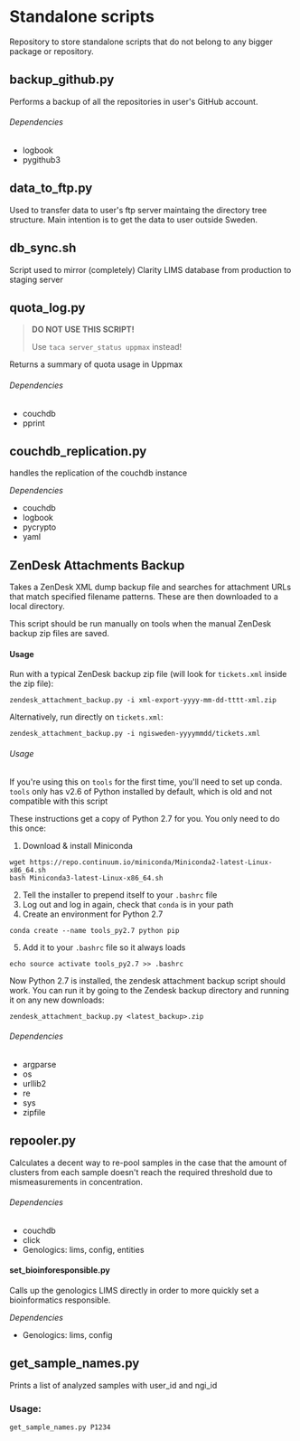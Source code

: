 # Standalone scripts

Repository to store standalone scripts that do not belong to any bigger package or repository.

## backup_github.py
Performs a backup of all the repositories in user's GitHub account.

###### Dependencies

* logbook
* pygithub3

## data_to_ftp.py
Used to transfer data to user's ftp server maintaing the directory tree structure. Main intention
is to get the data to user outside Sweden.

## db_sync.sh
Script used to mirror (completely) Clarity LIMS database from production to staging server

## quota_log.py
> **DO NOT USE THIS SCRIPT!**
>
> Use `taca server_status uppmax` instead!

Returns a summary of quota usage in Uppmax

###### Dependencies

* couchdb
* pprint

## couchdb_replication.py
handles the replication of the couchdb instance

*Dependencies*

* couchdb
* logbook
* pycrypto
* yaml

## ZenDesk Attachments Backup
Takes a ZenDesk XML dump backup file and searches for attachment
URLs that match specified filename patterns. These are then
downloaded to a local directory.

This script should be run manually on tools when the manual
ZenDesk backup zip files are saved.

#### Usage
Run with a typical ZenDesk backup zip file (will look for `tickets.xml`
inside the zip file):
```
zendesk_attachment_backup.py -i xml-export-yyyy-mm-dd-tttt-xml.zip
```

Alternatively, run directly on `tickets.xml`:
```
zendesk_attachment_backup.py -i ngisweden-yyyymmdd/tickets.xml
```

###### Usage
If you're using this on `tools` for the first time, you'll need to set up conda.
`tools` only has v2.6 of Python installed by default, which is old and not
compatible with this script

These instructions get a copy of Python 2.7 for you. You only need to do this once:

1. Download & install Miniconda
```
wget https://repo.continuum.io/miniconda/Miniconda2-latest-Linux-x86_64.sh
bash Miniconda3-latest-Linux-x86_64.sh
```
2. Tell the installer to prepend itself to your `.bashrc` file
3. Log out and log in again, check that `conda` is in your path
4. Create an environment for Python 2.7
```
conda create --name tools_py2.7 python pip
```
5. Add it to your `.bashrc` file so it always loads
```
echo source activate tools_py2.7 >> .bashrc
```

Now Python 2.7 is installed, the zendesk attachment backup script should work.
You can run it by going to the Zendesk backup directory and running it on
any new downloads:
```
zendesk_attachment_backup.py <latest_backup>.zip
```


###### Dependencies
* argparse
* os
* urllib2
* re
* sys
* zipfile

## repooler.py
Calculates a decent way to re-pool samples in the case that the amount of clusters from each
sample doesn't reach the required threshold due to mismeasurements in concentration.

###### Dependencies

* couchdb
* click
* Genologics: lims, config, entities

#### set_bioinforesponsible.py
Calls up the genologics LIMS directly in order to more quickly set a bioinformatics responsible. 

*Dependencies*

* Genologics: lims, config


## get_sample_names.py
Prints a list of analyzed samples with user_id and ngi_id
### Usage:
`get_sample_names.py P1234`
